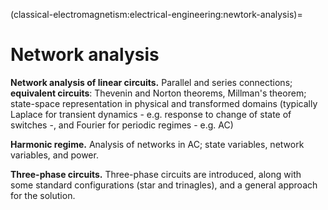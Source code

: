 (classical-electromagnetism:electrical-engineering:newtork-analysis)=
# Network analysis

**Network analysis of linear circuits.** Parallel and series connections; **equivalent circuits**: Thevenin and Norton theorems, Millman's theorem; state-space representation in physical and transformed domains (typically Laplace for transient dynamics - e.g. response to change of state of switches -, and Fourier for periodic regimes - e.g. AC)

**Harmonic regime.** Analysis of networks in AC; state variables, network variables, and power.

**Three-phase circuits.** Three-phase circuits are introduced, along with some standard configurations (star and trinagles), and a general approach for the solution.
